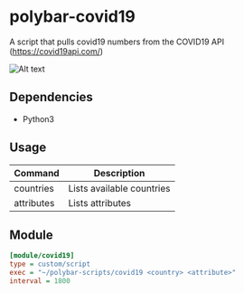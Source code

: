 # polybar-covid19

A script that pulls covid19 numbers from the COVID19 API (https://covid19api.com/)

![Alt text](https://i.ibb.co/d70DW32/oie-b-GGpq-RBHARnh.png)

## Dependencies

* Python3

## Usage

Command | Description
---|---
countries  | Lists available countries
attributes | Lists attributes


## Module

```ini
[module/covid19]
type = custom/script
exec = "~/polybar-scripts/covid19 <country> <attribute>"
interval = 1800
```
